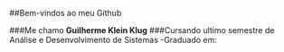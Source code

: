 ##Bem-vindos ao meu Github

###Me chamo __Guilherme Klein Klug__
###Cursando ultimo semestre de Análise e Desenvolvimento de Sistemas
-Graduado em:


